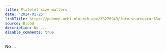 ```yaml
---
title: Platelet size matters
date: '2024-01-25'
linkTitle: https://pubmed.ncbi.nlm.nih.gov/38270943/?utm_source=curl&utm_medium=rss&utm_campaign=journals&utm_content=7603509&fc=None&ff=20240125170654&v=2.18.0
source: Blood
description: No ...
disable_comments: true
---
```

No ...